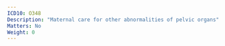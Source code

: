 ```yaml
---
ICD10: O348
Description: "Maternal care for other abnormalities of pelvic organs"
Matters: No
Weight: 0
---
```

